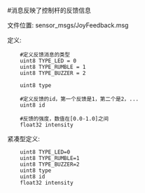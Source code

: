 #消息反映了控制杆的反馈信息

文件位置: sensor_msgs/JoyFeedback.msg

定义:

		#定义反馈消息的类型
		uint8 TYPE_LED = 0
		uint8 TYPE_RUMBLE = 1
		uint8 TYPE_BUZZER = 2

		uint8 type

		#定义反馈的id，第一个反馈是1，第二个是2，...
		uint8 id

		#反馈的强度，数值在[0.0-1.0]之间
		float32 intensity

紧凑型定义:

		uint8 TYPE_LED=0
		uint8 TYPE_RUMBLE=1
		uint8 TYPE_BUZZER=2
		uint8 type
		uint8 id
		float32 intensity
